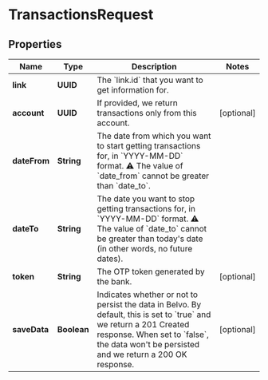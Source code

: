 

# TransactionsRequest


## Properties

| Name | Type | Description | Notes |
|------------ | ------------- | ------------- | -------------|
|**link** | **UUID** | The &#x60;link.id&#x60; that you want to get information for. |  |
|**account** | **UUID** | If provided, we return transactions only from this account. |  [optional] |
|**dateFrom** | **String** | The date from which you want to start getting transactions for, in &#x60;YYYY-MM-DD&#x60; format.  ⚠️ The value of &#x60;date_from&#x60; cannot be greater than &#x60;date_to&#x60;. |  |
|**dateTo** | **String** | The date you want to stop getting transactions for, in &#x60;YYYY-MM-DD&#x60; format.  ⚠️ The value of &#x60;date_to&#x60; cannot be greater than today&#39;s date (in other words, no future dates). |  |
|**token** | **String** | The OTP token generated by the bank. |  [optional] |
|**saveData** | **Boolean** | Indicates whether or not to persist the data in Belvo. By default, this is set to &#x60;true&#x60; and we return a 201 Created response. When set to &#x60;false&#x60;, the data won&#39;t be persisted and we return a 200 OK response. |  [optional] |



